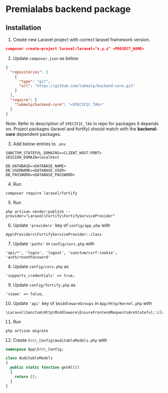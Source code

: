 # Premialabs backend package

## Installation

1. Create new Laravel project with correct laravel framework version.
```json
composer create-project laravel/laravel="x.y.z" <PROJECT_NAME>
```

2. Update `composer.json` as below:
```json
{
  "repositories": [
    {
      "type": "git",
      "url": "https://github.com/lakmalp/backend-core.git"
    }
  ],
  "require": {
    "lakmalp/backend-core": "<SPECIFIC_TAG>"
  }
}
```
Note: Refer to description of `SPECIFIC_TAG` in repo for packages it depends on. Project packages (laravel and fortify) should match with the **backend-core** dependent packages.

3. Add below entries to `.env`
```
SANCTUM_STATEFUL_DOMAINS=<CLIENT_HOST:PORT>
SESSION_DOMAIN=localhost

DB_DATABASE=<DATABASE_NAME>
DB_USERNAME=<DATABASE_USER>
DB_PASSWORD=<DATABASE_PASSWORD>
```

4. Run
```
composer require laravel/fortify
```

5. Run
```
php artisan vendor:publish --provider="Laravel\Fortify\FortifyServiceProvider"
```

6. Update `'providers'` key of `config/app.php` with 
```
App\Providers\FortifyServiceProvider::class
```

7. Update `'paths'` in `config/cors.php` with 
```
'api/*', 'login', 'logout', 'sanctum/csrf-cookie', 'auth/resetPassword'
```

8. Update `config/cors.php` as
```
'supports_credentials' => true,
```

9. Update `config/fortify.php` as
```
'views' => false,
```

10. Update `'api'` key of `$middlewareGroups` in `App/Http/Kernel.php` with
```
\Laravel\Sanctum\Http\Middleware\EnsureFrontendRequestsAreStateful::class,
```

11. Run
```
php artisan migrate
```

12. Create `Src\_Config\AuditableModels.php` with
```php
namespace App\Src\_Config;

class AuditableModels
{
  public static function getAll()
  {
    return [];
  }
}
```
